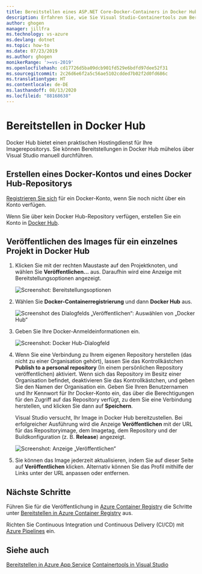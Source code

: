 ```yaml
---
title: Bereitstellen eines ASP.NET Core-Docker-Containers in Docker Hub | Microsoft-Dokumentation
description: Erfahren Sie, wie Sie Visual Studio-Containertools zum Bereitstellen einer ASP.NET Core-Web-App in Docker Hub verwenden.
author: ghogen
manager: jillfra
ms.technology: vs-azure
ms.devlang: dotnet
ms.topic: how-to
ms.date: 07/23/2019
ms.author: ghogen
monikerRange: '>=vs-2019'
ms.openlocfilehash: cd17726d5ba09dcb901fd529e6bdfd97dee52f31
ms.sourcegitcommit: 2c26d6e6f2a5c56ae5102cdded7b02f2d0fd686c
ms.translationtype: HT
ms.contentlocale: de-DE
ms.lasthandoff: 08/13/2020
ms.locfileid: "88168638"
---
```

# <a name="deploy-to-docker-hub"></a>Bereitstellen in Docker Hub

Docker Hub bietet einen praktischen Hostingdienst für Ihre Imagerepositorys. Sie können Bereitstellungen in Docker Hub mühelos über Visual Studio manuell durchführen.

## <a name="create-a-docker-account-and-docker-hub-repository"></a>Erstellen eines Docker-Kontos und eines Docker Hub-Repositorys

[Registrieren Sie sich](https://hub.docker.com/signup) für ein Docker-Konto, wenn Sie noch nicht über ein Konto verfügen.

Wenn Sie über kein Docker Hub-Repository verfügen, erstellen Sie ein Konto in [Docker Hub](https://hub.docker.com/).

## <a name="publish-the-image-for-a-single-project-to-docker-hub"></a>Veröffentlichen des Images für ein einzelnes Projekt in Docker Hub

1. Klicken Sie mit der rechten Maustaste auf den Projektknoten, und wählen Sie **Veröffentlichen...** aus. Daraufhin wird eine Anzeige mit Bereitstellungsoptionen angezeigt.

   ![Screenshot: Bereitstellungsoptionen](media/container-tools/vs-2019/docker-container-registry.png)

1. Wählen Sie **Docker-Containerregistrierung** und dann **Docker Hub** aus.

   ![Screenshot des Dialogfelds „Veröffentlichen“: Auswählen von „Docker Hub“](media/deploy-docker-hub/container-tools-docker-hub-deploy.png)

1. Geben Sie Ihre Docker-Anmeldeinformationen ein.

   ![Screenshot: Docker Hub-Dialogfeld](media/deploy-docker-hub/container-tools-docker-hub-credentials.png)

1. Wenn Sie eine Verbindung zu Ihrem eigenen Repository herstellen (das nicht zu einer Organisation gehört), lassen Sie das Kontrollkästchen **Publish to a personal repository** (In einem persönlichen Repository veröffentlichen) aktiviert. Wenn sich das Repository im Besitz einer Organisation befindet, deaktivieren Sie das Kontrollkästchen, und geben Sie den Namen der Organisation ein. Geben Sie Ihren Benutzernamen und Ihr Kennwort für Ihr Docker-Konto ein, das über die Berechtigungen für den Zugriff auf das Repository verfügt, zu dem Sie eine Verbindung herstellen, und klicken Sie dann auf **Speichern**.  

   Visual Studio versucht, Ihr Image in Docker Hub bereitzustellen.  Bei erfolgreicher Ausführung wird die Anzeige **Veröffentlichen** mit der URL für das Repositoryimage, dem Imagetag, dem Repository und der Buildkonfiguration (z. B. **Release**) angezeigt.

   ![Screenshot: Anzeige „Veröffentlichen“](media/deploy-docker-hub/container-tools-docker-hub-finished.png)

1. Sie können das Image jederzeit aktualisieren, indem Sie auf dieser Seite auf **Veröffentlichen** klicken.  Alternativ können Sie das Profil mithilfe der Links unter der URL anpassen oder entfernen.

## <a name="next-steps"></a>Nächste Schritte

Führen Sie für die Veröffentlichung in [Azure Container Registry](/azure/container-registry/) die Schritte unter [Bereitstellen in Azure Container Registry](hosting-web-apps-in-docker.md) aus.

Richten Sie Continuous Integration und Continuous Delivery (CI/CD) mit [Azure Pipelines](/azure/devops/pipelines/?view=azure-devops) ein.

## <a name="see-also"></a>Siehe auch

[Bereitstellen in Azure App Service](deploy-app-service.md)
[Containertools in Visual Studio](/visualstudio/containers/)